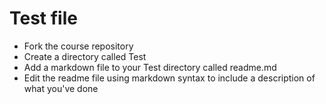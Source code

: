 # Test file

- Fork the course repository
- Create a directory called Test
- Add a markdown file to your Test directory called readme.md
- Edit the readme file using markdown syntax to include a description of what you've done
